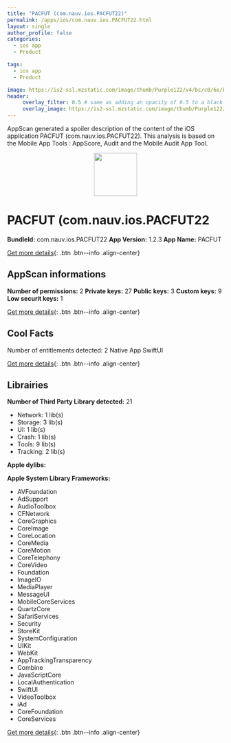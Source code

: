 ```yaml
---
title: "PACFUT (com.nauv.ios.PACFUT22)"
permalink: /apps/ios/com.nauv.ios.PACFUT22.html
layout: single
author_profile: false
categories: 
  - ios app 
  - Product 

tags: 
  - ios app 
  - Product 

image: https://is2-ssl.mzstatic.com/image/thumb/Purple122/v4/bc/c0/6e/bcc06e61-467d-73f7-060a-777d0f75bc24/AppIcon-1x_U007emarketing-0-7-0-85-220.png/512x512bb.jpg
header: 
     overlay_filter: 0.5 # same as adding an opacity of 0.5 to a black background
     overlay_image: https://is2-ssl.mzstatic.com/image/thumb/Purple122/v4/bc/c0/6e/bcc06e61-467d-73f7-060a-777d0f75bc24/AppIcon-1x_U007emarketing-0-7-0-85-220.png/512x512bb.jpg
---
```

AppScan generated a spoiler description of the content of the iOS application PACFUT (com.nauv.ios.PACFUT22). This analysis is based on the Mobile App Tools : AppScore, Audit and the Mobile Audit App Tool.

  
  
<div style="text-align: center;"><img src="https://is2-ssl.mzstatic.com/image/thumb/Purple122/v4/bc/c0/6e/bcc06e61-467d-73f7-060a-777d0f75bc24/AppIcon-1x_U007emarketing-0-7-0-85-220.png/512x512bb.jpg" width="100" height="100"></div>  
  
# PACFUT (com.nauv.ios.PACFUT22

**BundleId:** com.nauv.ios.PACFUT22
**App Version:** 1.2.3
**App Name:** PACFUT


[Get more details](/pricing.html){: .btn .btn--info .align-center}  
  
## AppScan informations 

**Number of permissions:** 2
**Private keys:** 27
**Public keys:** 3
**Custom keys:** 9
**Low securit keys:** 1
  
[Get more details](/pricing.html){: .btn .btn--info .align-center}

## Cool Facts

Number of entitlements detected: 2
Native App
SwiftUI
  
[Get more details](/pricing.html){: .btn .btn--info .align-center}

## Librairies 
**Number of Third Party Library detected:** 21
- Network: 1 lib(s)
- Storage: 3 lib(s)
- UI: 1 lib(s)
- Crash: 1 lib(s)
- Tools: 9 lib(s)
- Tracking: 2 lib(s)

**Apple dylibs:**


**Apple System Library Frameworks:**
- AVFoundation
- AdSupport
- AudioToolbox
- CFNetwork
- CoreGraphics
- CoreImage
- CoreLocation
- CoreMedia
- CoreMotion
- CoreTelephony
- CoreVideo
- Foundation
- ImageIO
- MediaPlayer
- MessageUI
- MobileCoreServices
- QuartzCore
- SafariServices
- Security
- StoreKit
- SystemConfiguration
- UIKit
- WebKit
- AppTrackingTransparency
- Combine
- JavaScriptCore
- LocalAuthentication
- SwiftUI
- VideoToolbox
- iAd
- CoreFoundation
- CoreServices


  
[Get more details](/pricing.html){: .btn .btn--info .align-center}

